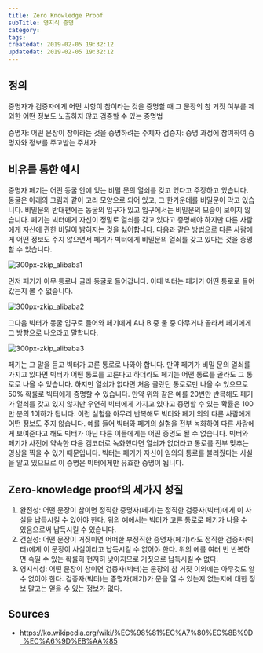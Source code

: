 ```yaml
---
title: Zero Knowledge Proof
subTitle: 영지식 증명
category: 
tags: 
createdat: 2019-02-05 19:32:12
updatedat: 2019-02-05 19:32:12
---
```


## 정의

증명자가 검증자에게 어떤 사항이 참이라는 것을 증명할 때 그 문장의 참 거짓
여부를 제외한 어떤 정보도 노출하지 않고 검증할 수 있는 증명법

증명자: 어떤 문장이 참이라는 것을 증명하려는 주체자
검증자: 증명 과정에 참여하여 증명자와 정보를 주고받는 주체자  

## 비유를 통한 예시

증명자 페기는 어떤 동굴 안에 있는 비밀 문의 열쇠를 갖고 있다고 주장하고 
있습니다. 동굴은 아래의 그림과 같이 고리 모양으로 되어 있고, 그 한가운데를 
비밀문이 막고 있습니다.  비밀문의 반대편에는 동굴의 입구가 있고 입구에서는 
비밀문의 모습이 보이지 않습니다.  페기는 빅터에게 자신이 정말로 열쇠를 갖고 
있다고 증명해야 하지만 다른 사람에게 자신에 관한 비밀이 밝혀지는 것을 싫어합니다. 
다음과 같은 방법으로 다른 사람에게 어떤 정보도 주지 않으면서 페기가 빅터에게 
비밀문의 열쇠를 갖고 있다는 것을 증명할 수 있습니다.

![300px-zkip_alibaba1](https://user-images.githubusercontent.com/37322757/46710178-c7384000-cc81-11e8-8f8b-02458c388550.png)

먼저 페기가 아무 통로나 골라 동굴로 들어갑니다. 이때 빅터는 페기가 어떤 통로로 
들어갔는지 볼 수 없습니다. 

![300px-zkip_alibaba2](https://user-images.githubusercontent.com/37322757/46710174-c69fa980-cc81-11e8-80f5-e51d0c2f8a91.png)

그다음 빅터가 동굴 입구로 들어와 페기에게 A나 B 중 둘 
중 아무거나 골라서 페기에게 그 방향으로 나오라고 말합니다. 

![300px-zkip_alibaba3](https://user-images.githubusercontent.com/37322757/46710175-c69fa980-cc81-11e8-8c7b-9c828b1139cd.png)

페기는 그 말을 듣고 빅터가 고른 통로로 나와야 합니다.  만약 페기가 비밀 문의 
열쇠를 가지고 있다면 빅터가 어떤 통로를 고른다고 하더라도 페기는 어떤 통로를 
골라도 그 통로로 나올 수 있습니다. 하지만 열쇠가 없다면 처음 골랐던 통로로만 
나올 수 있으므로 50% 확률로 빅터에게 증명할 수 있습니다.  만약 위와 같은 예를 
20번만 반복해도 페기가 열쇠를 갖고 있지 않지만 우연히 빅터에게 가지고 있다고 
증명할 수 있는 확률은 100만 분의 1이하가 됩니다.  이런 실험을 아무리 반복해도 
빅터와 페기 외의 다른 사람에게 어떤 정보도 주지 않습니다. 예를 들어 빅터와 페기의 
실험을 전부 녹화하여 다른 사람에게 보여준다고 해도 빅터가 아닌 다른 이들에게는 
어떤 증명도 될 수 없습니다. 빅터와 페기가 사전에 약속한 다음 캠코더로 녹화했다면 
열쇠가 없더라고 통로를 전부 맞추는 영상을 찍을 수 있기 때문입니다. 빅터는 페기가 
자신이 임의의 통로를 불러줬다는 사실을 알고 있으므로 이 증명은 빅터에게만 유효한 
증명이 됩니다.

## Zero-knowledge proof의 세가지 성질
1. 완전성: 어떤 문장이 참이면 정직한 증명자(페기)는 정직한 검증자(빅터)에게 이 
사실을 납득시킬 수 있어야 한다. 위의 예에서는 빅터가 고른 통로로 페기가 나올 수 
있음으로써 납득시킬 수 있습니다.
2. 건실성: 어떤 문장이 거짓이면 어떠한 부정직한 증명자(페기)라도 정직한 
검증자(빅터)에게 이 문장이 사실이라고 납득시킬 수 없어야 한다. 위의 에를 여러 번 
반복하면 속일 수 있는 확률히 현저히 낮아지므로 거짓으로 납득시킬 수 없다.
3. 영지식성: 어떤 문장이 참이면 검증자(빅터)는 문장의 참 거짓 이외에는 아무것도 
알 수 없어야 한다. 검증자(빅터)는 증명자(페기)가 문을 열 수 있는지 없는지에 대한 
정보 말고는 얻을 수 있는 정보가 없다.

## Sources
* https://ko.wikipedia.org/wiki/%EC%98%81%EC%A7%80%EC%8B%9D_%EC%A6%9D%EB%AA%85
